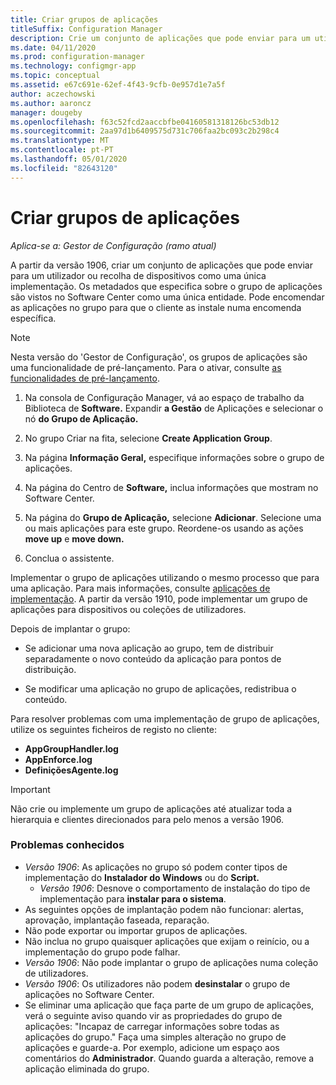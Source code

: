 ```yaml
---
title: Criar grupos de aplicações
titleSuffix: Configuration Manager
description: Crie um conjunto de aplicações que pode enviar para um utilizador ou recolha de dispositivos como uma única implementação no Gestor de Configuração.
ms.date: 04/11/2020
ms.prod: configuration-manager
ms.technology: configmgr-app
ms.topic: conceptual
ms.assetid: e67c691e-62ef-4f43-9cfb-0e957d1e7a5f
author: aczechowski
ms.author: aaroncz
manager: dougeby
ms.openlocfilehash: f63c52fcd2aaccbfbe04160581318126bc53db12
ms.sourcegitcommit: 2aa97d1b6409575d731c706faa2bc093c2b298c4
ms.translationtype: MT
ms.contentlocale: pt-PT
ms.lasthandoff: 05/01/2020
ms.locfileid: "82643120"
---
```

# <a name="create-application-groups"></a>Criar grupos de aplicações

*Aplica-se a: Gestor de Configuração (ramo atual)*

<!--3555907-->

A partir da versão 1906, criar um conjunto de aplicações que pode enviar para um utilizador ou recolha de dispositivos como uma única implementação. Os metadados que especifica sobre o grupo de aplicações são vistos no Software Center como uma única entidade. Pode encomendar as aplicações no grupo para que o cliente as instale numa encomenda específica.

> [!Note]  
> Nesta versão do 'Gestor de Configuração', os grupos de aplicações são uma funcionalidade de pré-lançamento. Para o ativar, consulte [as funcionalidades de pré-lançamento](../../core/servers/manage/pre-release-features.md).  

1. Na consola de Configuração Manager, vá ao espaço de trabalho da Biblioteca de **Software.** Expandir **a Gestão** de Aplicações e selecionar o nó **do Grupo de Aplicação.**  

1. No grupo Criar na fita, selecione **Create Application Group**.

1. Na página **Informação Geral,** especifique informações sobre o grupo de aplicações.  

1. Na página do Centro de **Software,** inclua informações que mostram no Software Center.  

1. Na página do **Grupo de Aplicação,** selecione **Adicionar**. Selecione uma ou mais aplicações para este grupo. Reordene-os usando as ações **move up** e **move down.**  

1. Conclua o assistente.  

Implementar o grupo de aplicações utilizando o mesmo processo que para uma aplicação. Para mais informações, consulte [aplicações de implementação](deploy-applications.md). A partir da versão 1910, pode implementar um grupo de aplicações para dispositivos ou coleções de utilizadores.

Depois de implantar o grupo:

- Se adicionar uma nova aplicação ao grupo, tem de distribuir separadamente o novo conteúdo da aplicação para pontos de distribuição.

- Se modificar uma aplicação no grupo de aplicações, redistribua o conteúdo.

Para resolver problemas com uma implementação de grupo de aplicações, utilize os seguintes ficheiros de registo no cliente:

- **AppGroupHandler.log**
- **AppEnforce.log**
- **DefiniçõesAgente.log**

> [!Important]  
> Não crie ou implemente um grupo de aplicações até atualizar toda a hierarquia e clientes direcionados para pelo menos a versão 1906.

### <a name="known-issues"></a>Problemas conhecidos

- *Versão 1906*: As aplicações no grupo só podem conter tipos de implementação do **Instalador do Windows** ou do **Script.**
  - *Versão 1906*: Desnove o comportamento de instalação do tipo de implementação para **instalar para o sistema**.
- As seguintes opções de implantação podem não funcionar: alertas, aprovação, implantação faseada, reparação.
- Não pode exportar ou importar grupos de aplicações.
- Não inclua no grupo quaisquer aplicações que exijam o reinício, ou a implementação do grupo pode falhar.
- *Versão 1906*: Não pode implantar o grupo de aplicações numa coleção de utilizadores.
- *Versão 1906*: Os utilizadores não podem **desinstalar** o grupo de aplicações no Software Center.
- Se eliminar uma aplicação que faça parte de um grupo de aplicações, verá o seguinte aviso quando vir as propriedades do grupo de aplicações: "Incapaz de carregar informações sobre todas as aplicações do grupo." Faça uma simples alteração no grupo de aplicações e guarde-a. Por exemplo, adicione um espaço aos comentários do **Administrador**. Quando guarda a alteração, remove a aplicação eliminada do grupo.<!-- 7099542 -->
